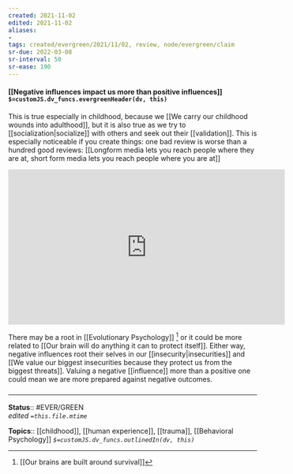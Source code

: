 ```yaml
---
created: 2021-11-02 
edited: 2021-11-02
aliases:
- 
tags: created/evergreen/2021/11/02, review, node/evergreen/claim
sr-due: 2022-03-08
sr-interval: 50
sr-ease: 190
---
```


#### [[Negative influences impact us more than positive influences]] `$=customJS.dv_funcs.evergreenHeader(dv, this)`

This is true especially in childhood, because we [[We carry our childhood wounds into adulthood]], but it is also true as we try to [[socialization|socialize]] with others and seek out their [[validation]]. This is especially noticeable if you create things: one bad review is worse than a hundred good reviews: [[Longform media lets you reach people where they are at, short form media lets you reach people where you are at]]

<iframe width="560" height="315" src="https://www.youtube.com/embed/DVCpKfedfok?start=762" title="YouTube video player" frameborder="0" allow="accelerometer; autoplay; clipboard-write; encrypted-media; gyroscope; picture-in-picture" allowfullscreen></iframe>

There may be a root in [[Evolutionary Psychology]] [^1] or it could be more related to [[Our brain will do anything it can to protect itself]]. Either way, negative influences root their selves in our [[insecurity|insecurities]] and [[We value our biggest insecurities because they protect us from the biggest threats]]. Valuing a negative [[influence]] more than a positive one could mean we are more prepared against negative outcomes.

[^1]: [[Our brains are built around survival]]

### <hr class="footnote"/>

**Status**:: #EVER/GREEN  
*edited `=this.file.mtime`*

**Topics**:: [[childhood]], [[human experience]], [[trauma]], [[Behavioral Psychology]]
*`$=customJS.dv_funcs.outlinedIn(dv, this)`*
